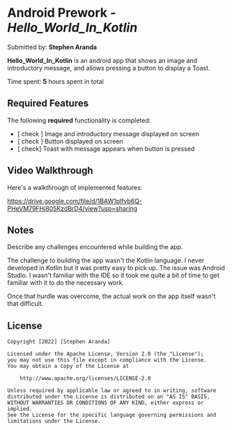 # Android Prework - *Hello_World_In_Kotlin*

Submitted by: **Stephen Aranda**

**Hello_World_In_Kotlin** is an android app that shows an image and introductory message, and allows pressing a button to display a Toast. 

Time spent: **5** hours spent in total

## Required Features

The following **required** functionality is completed:

* [ check ] Image and introductory message displayed on screen
* [ check ] Button displayed on screen
* [ check] Toast with message appears when button is pressed 



## Video Walkthrough

Here's a walkthrough of implemented features:

https://drive.google.com/file/d/1BAW1plfyb6Q-PHeVM79FHj805KzdBrD4/view?usp=sharing



## Notes

Describe any challenges encountered while building the app.

The challenge to building the app wasn't the Kotlin language.
I never developed in Kotlin but it was pretty easy to pick up.
The issue was Android Studio. I wasn't familiar with the IDE
so it took me quite a bit of time to get familiar with it to do the necessary work.

Once that hurdle was overcome, the actual work on the app itself wasn't that difficult.

## License

    Copyright [2022] [Stephen Aranda]

    Licensed under the Apache License, Version 2.0 (the "License");
    you may not use this file except in compliance with the License.
    You may obtain a copy of the License at

        http://www.apache.org/licenses/LICENSE-2.0

    Unless required by applicable law or agreed to in writing, software
    distributed under the License is distributed on an "AS IS" BASIS,
    WITHOUT WARRANTIES OR CONDITIONS OF ANY KIND, either express or implied.
    See the License for the specific language governing permissions and
    limitations under the License.
